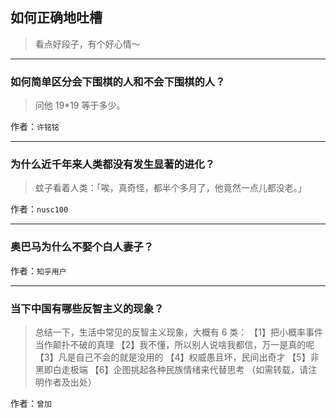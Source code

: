 ## 如何正确地吐槽

> 看点好段子，有个好心情～


 
---

### 如何简单区分会下围棋的人和不会下围棋的人？

> 问他 19*19 等于多少。


作者：`许铭铭`

---

### 为什么近千年来人类都没有发生显著的进化？

> 蚊子看着人类：「唉，真奇怪，都半个多月了，他竟然一点儿都没老。」


作者：`nusc100`

---

### 奥巴马为什么不娶个白人妻子？

> 


作者：`知乎用户`

---

### 当下中国有哪些反智主义的现象？

> 总结一下，生活中常见的反智主义现象，大概有 6 类：
> 【1】把小概率事件当作颠扑不破的真理
> 【2】我不懂，所以别人说啥我都信，万一是真的呢
> 【3】凡是自己不会的就是没用的
> 【4】权威愚且坏，民间出奇才
> 【5】非黑即白走极端
> 【6】企图挑起各种民族情绪来代替思考
> （如需转载，请注明作者及出处）


作者：`曾加`